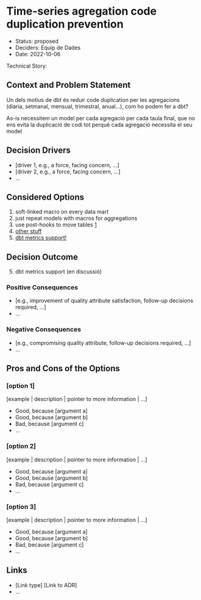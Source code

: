 # Time-series agregation code duplication prevention

* Status: proposed
* Deciders: Equip de Dades
* Date: 2022-10-06

Technical Story:

## Context and Problem Statement

Un dels motius de dbt és reduir code duplication per les agregacions (diaria, setmanal, mensual, trimestral, anual...), com ho podem fer a dbt?

As-is necessitem un model per cada agregació per cada taula final, que no ens evita la duplicació de codi tot perquè cada agregació necessita el seu model

## Decision Drivers <!-- optional -->

* [driver 1, e.g., a force, facing concern, …]
* [driver 2, e.g., a force, facing concern, …]
* … <!-- numbers of drivers can vary -->

## Considered Options

1. soft-linked macro on every data mart
2. just repeat models with macros for aggregations
3. use post-hooks to move tables [1](https://stackoverflow.com/questions/73460282/multiple-models-in-database-from-a-single-dbt-model)
4. [other stuff](https://youtu.be/MdSMSbQxnO0?t=1977)
5. [dbt metrics support!](https://docs.getdbt.com/docs/building-a-dbt-project/metrics)

## Decision Outcome

5. dbt metrics support (en discussió)


### Positive Consequences <!-- optional -->

* [e.g., improvement of quality attribute satisfaction, follow-up decisions required, …]
* …

### Negative Consequences <!-- optional -->

* [e.g., compromising quality attribute, follow-up decisions required, …]
* …

## Pros and Cons of the Options <!-- optional -->

### [option 1]

[example | description | pointer to more information | …] <!-- optional -->

* Good, because [argument a]
* Good, because [argument b]
* Bad, because [argument c]
* … <!-- numbers of pros and cons can vary -->

### [option 2]

[example | description | pointer to more information | …] <!-- optional -->

* Good, because [argument a]
* Good, because [argument b]
* Bad, because [argument c]
* … <!-- numbers of pros and cons can vary -->

### [option 3]

[example | description | pointer to more information | …] <!-- optional -->

* Good, because [argument a]
* Good, because [argument b]
* Bad, because [argument c]
* … <!-- numbers of pros and cons can vary -->

## Links <!-- optional -->

* [Link type] [Link to ADR] <!-- example: Refined by [ADR-0005](0005-example.md) -->
* … <!-- numbers of links can vary -->
